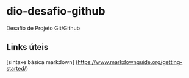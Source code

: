 # dio-desafio-github
Desafio de Projeto Git/Github

## Links úteis
[sintaxe básica markdown] (https://www.markdownguide.org/getting-started/)
